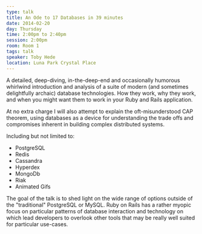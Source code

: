 ```yaml
---
type: talk
title: An Ode to 17 Databases in 39 minutes
date: 2014-02-20
day: Thursday
time: 2:00pm to 2:40pm
session: 2:00pm
room: Room 1
tags: talk
speaker: Toby Hede
location: Luna Park Crystal Place
---
```


A detailed, deep-diving, in-the-deep-end and occasionally humorous whirlwind introduction and analysis of a suite of modern (and sometimes delightfully archaic) database technologies. How they work, why they work, and when you might want them to work in your Ruby and Rails application.

At no extra charge I will also attempt to explain the oft-misunderstood CAP theorem, using databases as a device for understanding the trade offs and compromises inherent in building complex distributed systems.

Including but not limited to:

* PostgreSQL
* Redis
* Cassandra
* Hyperdex
* MongoDb
* Riak
* Animated Gifs

The goal of the talk is to shed light on the wide range of options outside of the "traditional" PostgreSQL or MySQL. Ruby on Rails has a rather myopic focus on particular patterns of database interaction and technology on which lead developers to overlook other tools that may be really well suited for particular use-cases.

